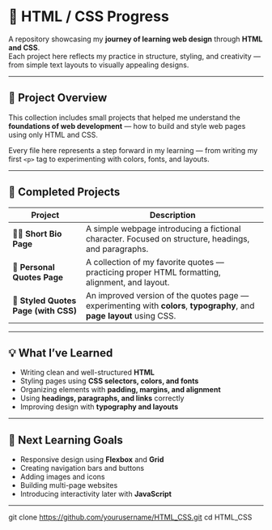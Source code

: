 # 🎨 HTML / CSS Progress  

A repository showcasing my **journey of learning web design** through **HTML and CSS**.  
Each project here reflects my practice in structure, styling, and creativity — from simple text layouts to visually appealing designs. 

---

## 📘 Project Overview  

This collection includes small projects that helped me understand the **foundations of web development** — how to build and style web pages using only HTML and CSS.  

Every file here represents a step forward in my learning — from writing my first `<p>` tag to experimenting with colors, fonts, and layouts.  

---

## 🧩 Completed Projects  

| Project | Description |
|----------|--------------|
| 🧍‍♂️ **Short Bio Page** | A simple webpage introducing a fictional character. Focused on structure, headings, and paragraphs. |
| 💬 **Personal Quotes Page** | A collection of my favorite quotes — practicing proper HTML formatting, alignment, and layout. |
| 🎨 **Styled Quotes Page (with CSS)** | An improved version of the quotes page — experimenting with **colors**, **typography**, and **page layout** using CSS. |

---

## 💡 What I’ve Learned  

- Writing clean and well-structured **HTML**  
- Styling pages using **CSS selectors, colors, and fonts**  
- Organizing elements with **padding, margins, and alignment**  
- Using **headings, paragraphs, and links** correctly  
- Improving design with **typography and layouts**

---

## 🧠 Next Learning Goals  

- Responsive design using **Flexbox** and **Grid**  
- Creating navigation bars and buttons  
- Adding images and icons  
- Building multi-page websites  
- Introducing interactivity later with **JavaScript**

---

   git clone https://github.com/yourusername/HTML_CSS.git
   cd HTML_CSS
